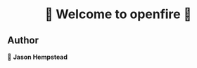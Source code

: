 <h1 align=center>
👋 Welcome to openfire 👋
</h1>
<p align=center>

</p>
  
## Author  

👤 **Jason Hempstead**  

